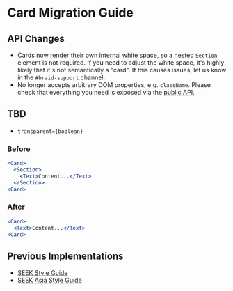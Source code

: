 # Card Migration Guide

## API Changes

- Cards now render their own internal white space, so a nested `Section` element is not required. If you need to adjust the white space, it's highly likely that it's not semantically a "card". If this causes issues, let us know in the `#braid-support` channel.
- No longer accepts arbitrary DOM properties, e.g. `className`. Please check that everything you need is exposed via the [public API.](https://seek-oss.github.io/braid-design-system/components/Card)

## TBD

- `transparent={boolean}`

### Before

```jsx
<Card>
  <Section>
    <Text>Content...</Text>
  </Section>
<Card>
```

### After

```jsx
<Card>
  <Text>Content...</Text>
<Card>
```

## Previous Implementations

- [SEEK Style Guide](https://seek-oss.github.io/seek-style-guide/card)
- [SEEK Asia Style Guide](https://seekinternational.github.io/seek-asia-style-guide/card)
